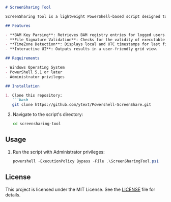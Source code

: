 
```markdown
# ScreenSharing Tool

ScreenSharing Tool is a lightweight PowerShell-based script designed to extract and display BAM (Background Activity Moderator) registry entries on Windows machines. The tool also validates file signatures and provides insights into user activity.

## Features

- **BAM Key Parsing**: Retrieves BAM registry entries for logged users.
- **File Signature Validation**: Checks for the validity of executable file signatures.
- **TimeZone Detection**: Displays local and UTC timestamps for last file access.
- **Interactive UI**: Outputs results in a user-friendly grid view.

## Requirements

- Windows Operating System
- PowerShell 5.1 or later
- Administrator privileges

## Installation

1. Clone this repository:
   ```bash
   git clone https://github.com/ytext/Powershell-ScreenShare.git
   ```
2. Navigate to the script's directory:
   ```bash
   cd screensharing-tool
   ```

## Usage

1. Run the script with Administrator privileges:
   ```powershell
   powershell -ExecutionPolicy Bypass -File .\ScreenSharingTool.ps1
   ```
## License

This project is licensed under the MIT License. See the [LICENSE](LICENSE) file for details.
